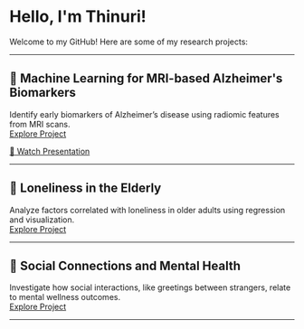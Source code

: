 # Hello, I'm Thinuri!
Welcome to my GitHub! Here are some of my research projects:

---

## 🧠 Machine Learning for MRI-based Alzheimer's Biomarkers
Identify early biomarkers of Alzheimer’s disease using radiomic features from MRI scans.  
[Explore Project](https://github.com/ThinuriSW/Project-Experience/tree/main/Alzheimer_Biomarkers)


[🎥 Watch Presentation](https://www.youtube.com/watch?v=W4WdSREN0iU)

---

## 👵 Loneliness in the Elderly
Analyze factors correlated with loneliness in older adults using regression and visualization.  
[Explore Project](https://github.com/ThinuriSW/Project-Experience/tree/main/Loneliness_Elderly) 

---

## 🤝 Social Connections and Mental Health
Investigate how social interactions, like greetings between strangers, relate to mental wellness outcomes.  
[Explore Project](https://github.com/ThinuriSW/Project-Experience/tree/main/CSCS_Project)

---
